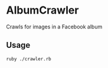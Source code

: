 AlbumCrawler
============

Crawls for images in a Facebook album

Usage
-----

```
ruby ./crawler.rb
```
